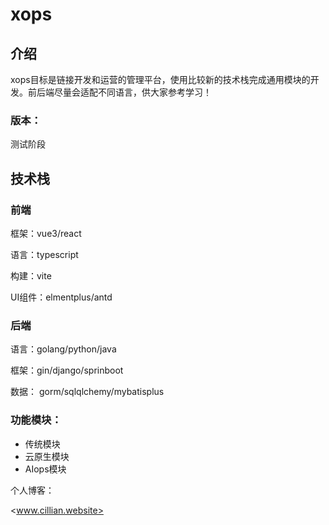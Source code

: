 # xops

## 介绍

xops目标是链接开发和运营的管理平台，使用比较新的技术栈完成通用模块的开发。前后端尽量会适配不同语言，供大家参考学习！

### 版本：

测试阶段

## 技术栈

### 前端

框架：vue3/react

语言：typescript

构建：vite

UI组件：elmentplus/antd

### 后端

语言：golang/python/java

框架：gin/django/sprinboot

数据： gorm/sqlqlchemy/mybatisplus


### 功能模块：

- 传统模块
- 云原生模块
- AIops模块


个人博客：

<www.cillian.website>

